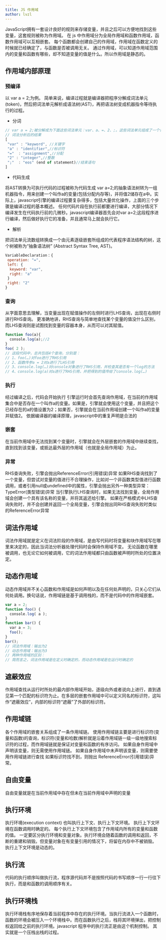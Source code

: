 ```yaml
---
title: JS 作用域
author: lvzl
---
```


JavaScript拥有一套设计良好的规则来存储变量，并且之后可以方便地找到这些变量，这套规则被称为作用域。
在 js 中作用域分为全局作用域和函数作用域，函数作用域可以互相嵌套。
每个函数都会创建自己的作用域，作用域在函数定义的时候就已经确定了，与函数是否被调用无关。
通过作用域，可以知道作用域范围内的变量和函数有哪些，却不知道变量的值是什么。所以作用域是静态的。

## 作用域内部原理

### 预编译

以 var a = 2;为例。
简单来说，编译过程就是编译器把程序分解成词法单元(token)，然后把词法单元解析成语法树(AST)，再把语法树变成机器指令等待执行的过程。 

- 分词

```js
// var a = 2;被分解成为下面这些词法单元：var、a、=、2、;。这些词法单元组成了一个词法单元流数组。
// 词法分析后的结果
[
 "var" : "keyword", //关键字
 "a" : "identifier",//标识符
 "="  : "assignment",//分配
 "2" : "integer",//整数
 ";"  : "eos" (end of statement)//结束语句
]

```
- 代码生成

将AST转换为可执行代码的过程被称为代码生成
​var a=2;的抽象语法树转为一组机器指令，用来创建一个叫作a的变量(包括分配内存等)，并将值2储存在a中。
​实际上，javascript引擎的编译过程要复杂得多，包括大量优化操作，上面的三个步骤是编译过程的基本概述。
任何代码片段在执行前都要进行编译，大部分情况下编译发生在代码执行前的几微秒。javascript编译器首先会对var a=2;这段程序进行编译，然后做好执行它的准备，并且通常马上就会执行它。

- 解析

把词法单元流数组转换成一个由元素逐级嵌套所组成的代表程序语法结构的树，这个树被称为“抽象语法树” (Abstract Syntax Tree, AST)。

```js
VariableDeclaration：{
 operation: "=",
 left: {
  keyword: "var",
  right: "a"
 }
 right: "2"
}
```
### 查询

从字面意思去理解，当变量出现在赋值操作的左侧时进行LHS查询，出现在右侧时进行RHS查询。
更准确地讲，RHS查询与简单地查找某个变量的值没什么区别，而LHS查询则是试图找到变量的容器本身，从而可以对其赋值。

```js
function foo(a){
  console.log(a);//2
}
foo( 2 );
// 这段代码中，总共包括4个查询，分别是：
// 1、foo(…)对foo进行了RHS引用
// 2、函数传参a = 2对a进行了LHS引用
// 3、console.log(…)对console对象进行了RHS引用，并检查其是否有一个log的方法
// 4、console.log(a)对a进行了RHS引用，并把得到的值传给了console.log(…)
```

### 执行
经过编译之后，代码会开始执行
引擎运行时会首先查询作用域，在当前的作用域集合中是否存在一个叫作a的变量。如果是，引擎就会使用这个变量，并且把这个已经存在的a的值设置为2；如果否，引擎就会在当前作用域创建一个叫作a的变量并赋值2。
依据编译器的编译原理，javascript中的重复声明是合法的

### 嵌套
在当前作用域中无法找到某个变量时，引擎就会在外层嵌套的作用域中继续查找，直到找到该变量，或抵达最外层的作用域（也就是全局作用域）为止。

### 异常
RHS查询失败，引擎会抛出ReferenceError(引用错误)异常
如果RHS查询找到了一个变量，但尝试对变量的值进行不合理操作，比如对一个非函数类型值进行函数调用，或者引用null或undefined中的属性，引擎会抛出另外一种类型异常：TypeError(类型错误)异常
当引擎执行LHS查询时，如果无法找到变量，全局作用域会创建一个具有该名称的变量，并将其返还给引擎。
如果在严格模式中LHS查询失败时，并不会创建并返回一个全局变量，引擎会抛出同RHS查询失败时类似的ReferenceError异常

## 词法作用域
词法作用域就是定义在词法阶段的作用域，是由写代码时将变量和块作用域写在哪里来决定的，因此当词法分析器处理代码时会保持作用域不变。
无论函数在哪里被调用，也无论它如何被调用，它的词法作用域都只由函数被声明时所处的位置决定。

## 动态作用域
动态作用域并不关心函数和作用域是如何声明以及在任何处声明的，只关心它们从何处调用。换句话说，作用域链是基于调用栈的，而不是代码中的作用域嵌套。

```js
var a = 2;
function foo() {
  console.log( a );
}
function bar() {
  var a = 3;
  foo();
}
bar();
// 词法作用域：输出为2
// 动态作用域：输出为3
// 两种作用域的区别：
// 简而言之，词法作用域是在定义时确定的，而动态作用域是在运行时确定的
```

## 遮蔽效应
作用域查找从运行时所处的最内部作用域开始，逐级向外或者说向上进行，直到遇见第一个匹配的标识符为止。
​ 在多层的嵌套作用域中可以定义同名的标识符，这叫作“遮蔽效应”，内部的标识符“遮蔽”了外部的标识符。

## 作用域链
各个作用域的嵌套关系组成了一条作用域链。
使用作用域链主要是进行标识符(变量和函数)的查询，标识符(变量和哈数)解析就是沿着作用域链一级一级地搜索标识符的过程，而作用域链就是保证对变量和函数的有序访问。
如果自身作用域中声明该变量，则无需使用作用域链。
如果自身作用域中未声明该变量，则需要使用作用域链进行查找
如果标识符找不到，则抛出 ReferenceError(引用错误)异常。

## 自由变量

自由变量就是在当前作用域中存在但未在当前作用域中声明的变量

## 执行环境

执行环境(execution context) 也叫执行上下文、执行上下文环境。
执行上下文环境在函数调用时确定的。
每个执行上下文环境包含了作用域内所有的变量和函数的值。
​ 一定要区分执行环境和变量对象。执行环境会随着函数的调用和返回，不断的重建和销毁。但变量对象在有变量引用的情况下，将留在内存中不被销毁。
执行上下文环境是动态的。

## 执行流

代码的执行顺序叫做执行流，程序源代码并不是按照代码的书写顺序一行一行往下执行，而是和函数的调用顺序有关。

## 执行环境栈

执行环境栈有序地保存着当前程序中存在的执行环境。当执行流进入一个函数时，函数的环境会被压入一个环境栈中。而在函数执行之后，栈将其环境弹出，把控制权返回给之前的执行环境。javascript 程序中的执行流正是由这个机制控制。
其实就是一个压栈出栈的过程。
